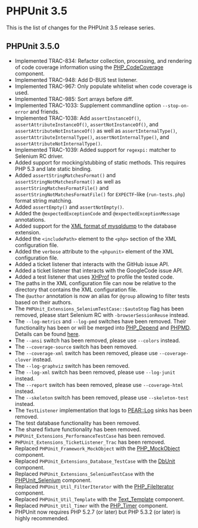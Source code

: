 PHPUnit 3.5
===========

This is the list of changes for the PHPUnit 3.5 release series.

PHPUnit 3.5.0
-------------

* Implemented TRAC-834: Refactor collection, processing, and rendering of code coverage information using the [PHP_CodeCoverage](http://github.com/sebastianbergmann/php-code-coverage) component.
* Implemented TRAC-948: Add D-BUS test listener.
* Implemented TRAC-967: Only populate whitelist when code coverage is used.
* Implemented TRAC-985: Sort arrays before diff.
* Implemented TRAC-1033: Supplement commandline option `--stop-on-error` and friends.
* Implemented TRAC-1038: Add `assertInstanceOf()`, `assertAttributeInstanceOf()`, `assertNotInstanceOf()`, and `assertAttributeNotInstanceOf()` as well as `assertInternalType()`, `assertAttributeInternalType()`, `assertNotInternalType()`, and `assertAttributeNotInternalType()`.
* Implemented TRAC-1039: Added support for `regexpi:` matcher to Selenium RC driver.
* Added support for mocking/stubbing of static methods. This requires PHP 5.3 and late static binding.
* Added `assertStringMatchesFormat()` and `assertStringNotMatchesFormat()` as well as `assertStringMatchesFormatFile()` and `assertStringNotMatchesFormatFile()` for `EXPECTF`-like (`run-tests.php`) format string matching.
* Added `assertEmpty()` and `assertNotEmpty()`.
* Added the `@expectedExceptionCode` and `@expectedExceptionMessage` annotations.
* Added support for the [XML format of mysqldump](http://dev.mysql.com/doc/refman/5.1/en/mysqldump.html#option_mysqldump_xml) to the database extension.
* Added the `<includePath>` element to the `<php>` section of the XML configuration file.
* Added the `verbose` attribute to the `<phpunit>` element of the XML configuration file.
* Added a ticket listener that interacts with the GitHub issue API.
* Added a ticket listener that interacts with the GoogleCode issue API.
* Added a test listener that uses [XHProf](http://mirror.facebook.net/facebook/xhprof/doc.html) to profile the tested code.
* The paths in the XML configuration file can now be relative to the directory that contains the XML configuration file.
* The `@author` annotation is now an alias for `@group` allowing to filter tests based on their authors.
* The `PHPUnit_Extensions_SeleniumTestCase::$autoStop` flag has been removed, please start Selenium RC with `-browserSessionReuse` instead.
* The `--log-metrics` and `--log-pmd` switches have been removed. Their functionality has been or will be merged into [PHP_Depend](http://pdepend.org/) and [PHPMD](http://phpmd.org/). Details can be found [here](http://sebastian-bergmann.de/archives/744-On-PHPUnit-and-Software-Metrics.html).
* The `--ansi` switch has been removed, please use `--colors` instead.
* The `--coverage-source` switch has been removed.
* The `--coverage-xml` switch has been removed, please use `--coverage-clover` instead.
* The `--log-graphviz` switch has been removed.
* The `--log-xml` switch has been removed, please use `--log-junit` instead.
* The `--report` switch has been removed, please use `--coverage-html` instead.
* The `--skeleton` switch has been removed, please use `--skeleton-test` instead.
* The `TestListener` implementation that logs to [PEAR::Log](http://pear.php.net/package/Log) sinks has been removed.
* The test database functionality has been removed.
* The shared fixture functionality has been removed.
* `PHPUnit_Extensions_PerformanceTestCase` has been removed.
* `PHPUnit_Extensions_TicketListener_Trac` has been removed.
* Replaced `PHPUnit_Framework_MockObject` with the [PHP_MockObject](http://github.com/sebastianbergmann/php-mock-objects) component.
* Replaced `PHPUnit_Extensions_Database_TestCase` with the [DbUnit](http://github.com/sebastianbergmann/dbunit) component.
* Replaced `PHPUnit_Extensions_SeleniumTestCase` with the [PHPUnit_Selenium](http://github.com/sebastianbergmann/phpunit-selenium) component.
* Replaced `PHPUnit_Util_FilterIterator` with the [PHP_FileIterator](http://github.com/sebastianbergmann/php-file-iterator) component.
* Replaced `PHPUnit_Util_Template` with the [Text_Template](http://github.com/sebastianbergmann/php-text-template) component.
* Replaced `PHPUnit_Util_Timer` with the [PHP_Timer](http://github.com/sebastianbergmann/php-timer) component.
* PHPUnit now requires PHP 5.2.7 (or later) but PHP 5.3.2 (or later) is highly recommended.
